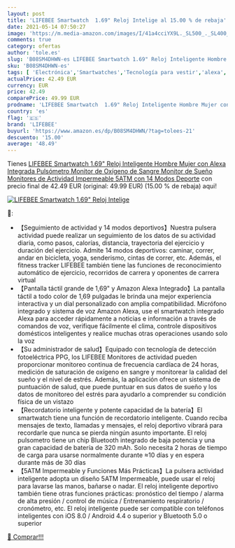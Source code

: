 ```yaml
---
layout: post
title: 'LIFEBEE Smartwatch  1.69" Reloj Intelige al 15.00 % de rebaja'
date: 2021-05-14 07:50:27
image: 'https://m.media-amazon.com/images/I/41a4cciYX9L._SL500_._SL400_.jpg'
comments: true
category: ofertas
author: 'tole.es'
slug: 'B08SM4DHWN-es LIFEBEE Smartwatch 1.69" Reloj Inteligente Hombre Mujer...'
sku: 'B08SM4DHWN-es'
tags: [ 'Electrónica','Smartwatches','Tecnología para vestir','alexa','lifebee', ]
actualPrice: 42.49 EUR
currency: EUR
price: 42.49
comparePrice: 49.99 EUR
prodname: 'LIFEBEE Smartwatch  1.69" Reloj Inteligente Hombre Mujer con Alexa Integrada  Pulsómetro  Monitor de Oxígeno de Sangre  Monitor de Sueño  Monitores de Actividad Impermeable 5ATM con 14 Modos Deporte'
country: 'es'
flag: '🇪🇸'
brand: 'LIFEBEE'
buyurl: 'https://www.amazon.es/dp/B08SM4DHWN/?tag=tolees-21'
descuento: '15.00'
average: '48.49'
---
```


Tienes [LIFEBEE Smartwatch  1.69" Reloj Inteligente Hombre Mujer con Alexa Integrada  Pulsómetro  Monitor de Oxígeno de Sangre  Monitor de Sueño  Monitores de Actividad Impermeable 5ATM con 14 Modos Deporte](https://www.amazon.es/dp/B08SM4DHWN/?tag=tolees-21) con precio final de  42.49 EUR (original: 49.99 EUR) (15.00 %  de rebaja) aqui!

[![LIFEBEE Smartwatch  1.69" Reloj Intelige](https://m.media-amazon.com/images/I/41a4cciYX9L._SL500_._SL400_.jpg)](https://www.amazon.es/dp/B08SM4DHWN/?tag=tolees-21)

🔎:

- 【Seguimiento de actividad y 14 modos deportivos】Nuestra pulsera actividad puede realizar un seguimiento de los datos de su actividad diaria, como pasos, calorías, distancia, trayectoria del ejercicio y duración del ejercicio. Admite 14 modos deportivos: caminar, correr, andar en bicicleta, yoga, senderismo, cintas de correr, etc. Además, el fitness tracker LIFEBEE también tiene las funciones de reconocimiento automático de ejercicio, recorridos de carrera y oponentes de carrera virtual
- 【Pantalla táctil grande de 1,69" y Amazon Alexa Integrado】La pantalla táctil a todo color de 1,69 pulgadas le brinda una mejor experiencia interactiva y un dial personalizado con amplia compatibilidad. Micrófono integrado y sistema de voz Amazon Alexa, use el smartwatch integrado Alexa para acceder rápidamente a noticias e información a través de comandos de voz, verifique fácilmente el clima, controle dispositivos domésticos inteligentes y realice muchas otras operaciones usando solo la voz
- 【Su administrador de salud】Equipado con tecnología de detección fotoeléctrica PPG, los LIFEBEE Monitores de actividad pueden proporcionar monitoreo continua de frecuencia cardíaca de 24 horas, medición de saturación de oxígeno en sangre y monitorear la calidad del sueño y el nivel de estrés. Además, la aplicación ofrece un sistema de puntuación de salud, que puede puntuar en sus datos de sueño y los datos de monitoreo del estrés para ayudarlo a comprender su condición física de un vistazo
- 【Recordatorio inteligente y potente capacidad de la batería】El smartwatch tiene una función de recordatorio inteligente. Cuando reciba mensajes de texto, llamadas y mensajes, el reloj deportivo vibrará para recordarle que nunca se pierda ningún asunto importante. El reloj pulsometro tiene un chip Bluetooth integrado de baja potencia y una gran capacidad de batería de 320 mAh. Solo necesita 2 horas de tiempo de carga para usarse normalmente durante ≈10 días y en espera durante más de 30 días
- 【5ATM Impermeable y Funciones Más Prácticas】La pulsera actividad inteligente adopta un diseño 5ATM Impermeable, puede usar el reloj para lavarse las manos, bañarse o nadar. El reloj inteligente deportivo también tiene otras funciones prácticas: pronóstico del tiempo / alarma de alta presión / control de música / Entrenamiento respiratorio / cronómetro, etc. El reloj inteligente puede ser compatible con teléfonos inteligentes con iOS 8.0 / Android 4.4 o superior y Bluetooth 5.0 o superior

[🛒 Comprar!!!](https://www.amazon.es/dp/B08SM4DHWN/?tag=tolees-21)
